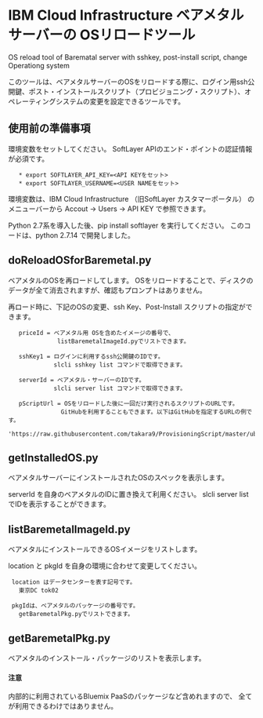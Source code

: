 # IBM Cloud Infrastructure ベアメタルサーバーの OSリロードツール

OS reload tool of Barematal server with sshkey, post-install script, change Operationg system

このツールは、ベアメタルサーバーのOSをリロードする際に、ログイン用ssh公開鍵、ポスト・インストールスクリプト（プロビジョニング・スクリプト）、オペレーティングシステムの変更を設定できるツールです。



## 使用前の準備事項

 環境変数をセットしてください。 SoftLayer APIのエンド・ポイントの認証情報が必須です。

~~~
   * export SOFTLAYER_API_KEY=<API KEYをセット>
   * export SOFTLAYER_USERNAME=<USER NAMEをセット>
~~~

   環境変数は、IBM Cloud Infrastructure （旧SoftLayer カスタマーポータル）
   のメニューバーから Accout -> Users -> API KEY で参照できます。

 Python 2.7系を導入した後、pip install softlayer を実行してください。
   このコードは、python 2.7.14 で開発しました。


## doReloadOSforBaremetal.py

  ベアメタルのOSを再ロードしてします。 
  OSをリロードすることで、ディスクのデータが全て消去されますが、確認もプロンプトはありません。 

  再ロード時に、下記のOSの変更、ssh Key、Post-Install スクリプトの指定ができます。

~~~
   priceId = ベアメタル用 OSを含めたイメージの番号で、
              listBaremetalImageId.pyでリストできます。

   sshKey1 = ログインに利用するssh公開鍵のIDです。
             slcli sshkey list コマンドで取得できます。

   serverId = ベアメタル・サーバーのIDです。
             slcli server list コマンドで取得できます。

   pScriptUrl = OSをリロードした後に一回だけ実行されるスクリプトのURLです。
               GitHubを利用することもできます。以下はGitHubを指定するURLの例です。
    'https://raw.githubusercontent.com/takara9/ProvisioningScript/master/ubuntu_hack1'
~~~


## getInstalledOS.py

 ベアメタルサーバーにインストールされたOSのスペックを表示します。

 serverId を自身のベアメタルのIDに置き換えて利用ください。
   slcli server list でIDを表示することができます。


## listBaremetalImageId.py

 ベアメタルにインストールできるOSイメージをリストします。

 location と pkgId を自身の環境に合わせて変更してください。

~~~
 location はデータセンターを表す記号です。 
   東京DC tok02

 pkgIdは、ベアメタルのパッケージの番号です。
   getBaremetalPkg.pyでリストできます。
~~~


## getBaremetalPkg.py

 ベアメタルのインストール・パッケージのリストを表示します。

 #### 注意 
   内部的に利用されているBluemix PaaSのパッケージなど含めれますので、
   全てが利用できるわけではありません。
